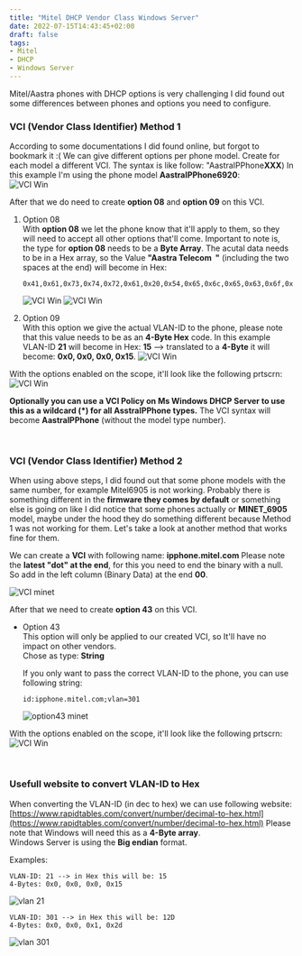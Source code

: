 ```yaml
---
title: "Mitel DHCP Vendor Class Windows Server"
date: 2022-07-15T14:43:45+02:00
draft: false
tags:
- Mitel
- DHCP
- Windows Server
---
```


Mitel/Aastra phones with DHCP options is very challenging I did found out some differences between phones and options you need to configure.


### VCI (Vendor Class Identifier) Method 1
According to some documentations I did found online, but forgot to bookmark it :( We can give different options per phone model. Create for each model a different VCI.
The syntax is like follow: "AastraIPPhone**XXX**) In this example I'm using the phone model **AastraIPPhone6920**:  
![VCI Win](/posts_images/mitel-windows-vci-01.png)

After that we do need to create **option 08** and **option 09** on this VCI.
1) Option 08  
    With **option 08** we let the phone know that it'll apply to them, so they will need to accept all other options that'll come.
    Important to note is, the type for **option 08** needs to be a **Byte Array**.
    The acutal data needs to be in a Hex array, so the Value **"Aastra Telecom  "** (including the two spaces at the end) will become in Hex:
    ```
    0x41,0x61,0x73,0x74,0x72,0x61,0x20,0x54,0x65,0x6c,0x65,0x63,0x6f,0x6d,0x20,0x20
    ```
    ![VCI Win](/posts_images/mitel-windows-vci-02.png)
    ![VCI Win](/posts_images/mitel-windows-vci-03.png)

2) Option 09  
    With this option we give the actual VLAN-ID to the phone, please note that this value needs to be as an **4-Byte Hex** code.
    In this example VLAN-ID **21** will become in Hex: **15** --> translated to a **4-Byte** it will become: **0x0, 0x0, 0x0, 0x15**.
    ![VCI Win](/posts_images/mitel-windows-vci-04.png)

With the options enabled on the scope, it'll look like the following prtscrn:
![VCI Win](/posts_images/mitel-windows-vci-05.png)

**Optionally you can use a VCI Policy on Ms Windows DHCP Server to use this as a wildcard (*) for all AsstraIPPhone types.**
The VCI syntax will become **AastraIPPhone** (without the model type number).

&nbsp;
### VCI (Vendor Class Identifier) Method 2
When using above steps, I did found out that some phone models with the same number, for example Mitel6905 is not working. Probably there is something different in the **firmware they comes by default** or something else is going on like I did notice that some phones actually or **MINET_6905** model, maybe under the hood they do something different because Method 1 was not working for them. Let's take a look at another method that works fine for them.

We can create a **VCI** with following name: **ipphone.mitel.com** Please note the **latest "dot" at the end**, for this you need to end the binary with a null. So add in the left column (Binary Data) at the end **00**.

![VCI minet](/posts_images/mitel_vendor_Class_minet.png)

After that we need to create **option 43** on this VCI.
- Option 43  
    This option will only be applied to our created VCI, so It'll have no impact on other vendors.  
    Chose as type: **String**

    If you only want to pass the correct VLAN-ID to the phone, you can use following string:
    ```
    id:ipphone.mitel.com;vlan=301
    ```
    ![option43 minet](/posts_images/mitel_vendor_option_43_filled_in.png)

With the options enabled on the scope, it'll look like the following prtscrn:
![VCI Win](/posts_images/mitel_vendor_class_dhcp_pool_overview.png)

&nbsp;
### Usefull website to convert VLAN-ID to Hex
When converting the VLAN-ID (in dec to hex) we can use following website: [https://www.rapidtables.com/convert/number/decimal-to-hex.html](https://www.rapidtables.com/convert/number/decimal-to-hex.html)
Please note that Windows will need this as a **4-Byte array**.  
Windows Server is using the **Big endian** format.

Examples:
```
VLAN-ID: 21 --> in Hex this will be: 15
4-Bytes: 0x0, 0x0, 0x0, 0x15
```
![vlan 21](/posts_images/vlan_id_dec_to_hex_01.png)

```
VLAN-ID: 301 --> in Hex this will be: 12D
4-Bytes: 0x0, 0x0, 0x1, 0x2d
```
![vlan 301](/posts_images/vlan_id_dec_to_hex_02.png)

